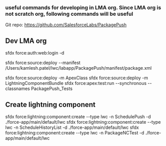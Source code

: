 ### useful commands for developing in LMA org. Since LMA org is not scratch org, following commands will be useful

Git repo: https://github.com/SalesforceLabs/PackagePush

## Dev LMA org

sfdx force:auth:web:login -d

sfdx force:source:deploy --manifest /Users/kamlesh.patel/lwc/labapp/PackagePush/manifest/package.xml

sfdx force:source:deploy -m ApexClass
sfdx force:source:deploy -m LightningComponentBundle
sfdx force:apex:test:run --synchronous --classnames PackagePush_Tests

## Create lightning component

sfdx force:lightning:component:create --type lwc -n SchedulePush -d ./force-app/main/default/lwc
sfdx force:lightning:component:create --type lwc -n ScheduleHistoryList -d ./force-app/main/default/lwc
sfdx force:lightning:component:create --type lwc -n PackageNCTest -d ./force-app/main/default/lwc
